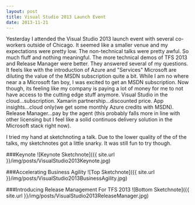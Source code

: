 ```yaml
---
layout: post
title: Visual Studio 2013 Launch Event
date: 2013-11-21
---
```


Yesterday I attended the Visual Studio 2013 launch event with several co-workers outside of Chicago. It seemed like a smaller venue and my expectations were pretty low. The non-technical talks were pretty awful. So much fluff and nothing meaningful. The more technical demos of TFS 2013 and Release Manager were better. They answered several of my questions. It feels like with the introduction of Azure and "Services" Microsoft are diluting the value of the MSDN subscription quite a bit. While I am no where near a a Microsoft fan boy, I was excited to get an MSDN subscription. Now though, its feeling like my company is paying a lot of money for me to not have access to the cutting edge stuff anymore. Visual Studio in the cloud...subscription. Xamarin partnership...discounted price. App insights...cloud only(we get some monthly Azure credits with MSDN). Release Manager...pay by the agent (this probably falls more in line with other licensing but I feel like a solid continuos delivery solution in the Microsoft stack right now).

I tried my hand at sketchnoting a talk. Due to the lower quality of the of the talks, my sketchnotes got a little snarky. It was still fun to try though.

###Keynote
![Keynote Sketchnote]({{ site.url }}/img/posts/VisualStudio2013Keynote.jpg)

###Accelerating Business Agility
![Top Sketchnote]({{ site.url }}/img/posts/VisualStudio2013BusinessAgility.jpg)

###Introducing Release Management For TFS 2013
![Bottom Sketchnote]({{ site.url }}/img/posts/VisualStudio2013ReleaseManager.jpg)
